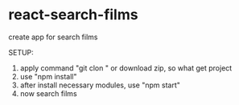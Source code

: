 # react-search-films
create app for search films


SETUP: 
1. apply command "git clon <link>" or download zip, so what get project 
2. use "npm install" 
3. after install necessary modules, use "npm start"
4. now search films 
